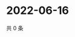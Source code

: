 # 2022-06-16

共 0 条

<!-- BEGIN WEIBO -->
<!-- 最后更新时间 Thu Jun 16 2022 13:17:25 GMT+0800 (China Standard Time) -->

<!-- END WEIBO -->
